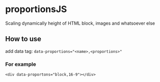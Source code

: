 # proportionsJS

Scaling dynamically height of HTML block, images and whatsoever else

## How to use

add data tag: `data-proportions="<name>,<proportions>"`

### For example

`<div data-proportons="block,16-9"></div>`
